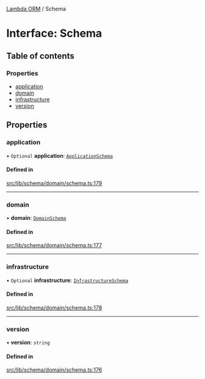 [Lambda ORM](../README.md) / Schema

# Interface: Schema

## Table of contents

### Properties

- [application](Schema.md#application)
- [domain](Schema.md#domain)
- [infrastructure](Schema.md#infrastructure)
- [version](Schema.md#version)

## Properties

### application

• `Optional` **application**: [`ApplicationSchema`](ApplicationSchema.md)

#### Defined in

[src/lib/schema/domain/schema.ts:179](https://github.com/FlavioLionelRita/lambdaorm/blob/3d32e0b6/src/lib/schema/domain/schema.ts#L179)

___

### domain

• **domain**: [`DomainSchema`](DomainSchema.md)

#### Defined in

[src/lib/schema/domain/schema.ts:177](https://github.com/FlavioLionelRita/lambdaorm/blob/3d32e0b6/src/lib/schema/domain/schema.ts#L177)

___

### infrastructure

• `Optional` **infrastructure**: [`InfrastructureSchema`](InfrastructureSchema.md)

#### Defined in

[src/lib/schema/domain/schema.ts:178](https://github.com/FlavioLionelRita/lambdaorm/blob/3d32e0b6/src/lib/schema/domain/schema.ts#L178)

___

### version

• **version**: `string`

#### Defined in

[src/lib/schema/domain/schema.ts:176](https://github.com/FlavioLionelRita/lambdaorm/blob/3d32e0b6/src/lib/schema/domain/schema.ts#L176)
